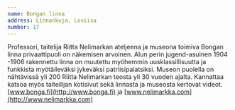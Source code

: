 ```yaml
---
name: Bongan linna
address: Linnankuja, Loviisa
number: 17
---
```

Professori, taitelija Riitta Nelimarkan ateljeena ja museona toimiva Bongan linna privaattipuoli on näkemisen arvoinen. Alun perin jugend-asuinen 1904 -1906 rakennettu linna on muutettu myöhemmin uusklassillisuutta ja funkkista myötäileväksi jykeväksi patriisipalatsiksi. Museon puolella on nähtävissä yli 200 Riitta Nelimarkan teosta yli 30 vuoden ajalta. Kannattaa katsoa myös taiteilijan kotisivut sekä linnasta ja museosta kertovat videot. [www.bonga.fi](http://www.bonga.fi) ja [www.nelimarkka.com](http://www.nelimarkka.com)